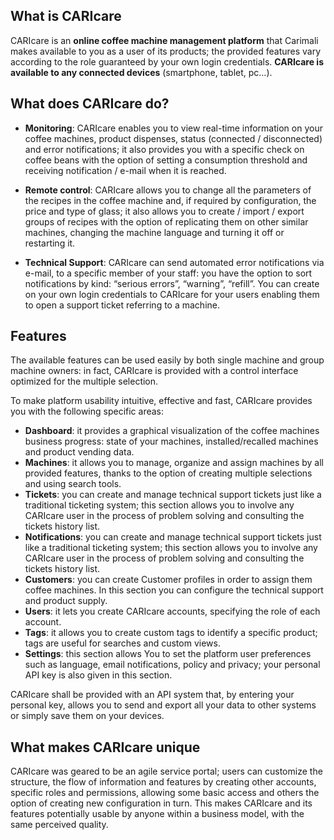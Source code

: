 ## What is CARIcare

CARIcare is an **online coffee machine management platform** that Carimali makes available to you as a user of its products; the provided features vary according to the role guaranteed by your own login credentials. **CARIcare is available to any connected devices** (smartphone, tablet, pc…).

## What does CARIcare do?

- **Monitoring**: CARIcare enables you to view real-time information on your coffee machines, product dispenses, status (connected / disconnected) and error notifications; it also provides you with a specific check on coffee beans with the option of setting a consumption threshold and receiving notification / e-mail when it is reached.

- **Remote control**: CARIcare allows you to change all the parameters of the recipes in the coffee machine and, if required by configuration, the price and type of glass; it also allows you to create / import / export groups of recipes with the option of replicating them on other similar machines, changing the machine language and turning it off or restarting it.

- **Technical Support**: CARIcare can send automated error notifications via e-mail, to a specific member of your staff: you have the option to sort notifications by kind: “serious errors”, “warning”, “refill”. You can create on your own login credentials to CARIcare for your users enabling them to open a support ticket referring to a machine.

## Features

The available features can be used easily by both single machine and group machine owners: in fact, CARIcare is provided with a control interface optimized for the multiple selection.

To make platform usability intuitive, effective and fast, CARIcare provides you with the following specific areas:

- **Dashboard**: it provides a graphical visualization of the coffee machines business progress: state of your machines, installed/recalled machines and product vending data.
- **Machines**: it allows you to manage, organize and assign machines by all provided features, thanks to the option of creating multiple selections and using search tools.
- **Tickets**: you can create and manage technical support tickets just like a traditional ticketing system; this section allows you to involve any CARIcare user in the process of problem solving and consulting the tickets history list.
- **Notifications**: you can create and manage technical support tickets just like a traditional ticketing system; this section allows you to involve any CARIcare user in the process of problem solving and consulting the tickets history list.
- **Customers**: you can create Customer profiles in order to assign them coffee machines. In this section you can configure the technical support and product supply.
- **Users**: it lets you create CARIcare accounts, specifying the role of each account.
- **Tags**: it allows you to create custom tags to identify a specific product; tags are useful for searches and custom views.
- **Settings**: this section allows You to set the platform user preferences such as language, email notifications, policy and privacy; your personal API key is also given in this section.

CARIcare shall be provided with an API system that, by entering your personal key, allows you to send and export all your data to other systems or simply save them on your devices.

## What makes CARIcare unique 

CARIcare was geared to be an agile service portal; users can customize the structure, the flow of information and features by creating other accounts, specific roles and permissions, allowing some basic access and others the option of creating new configuration in turn. This makes CARIcare and its features potentially usable by anyone within a business model, with the same perceived quality.




